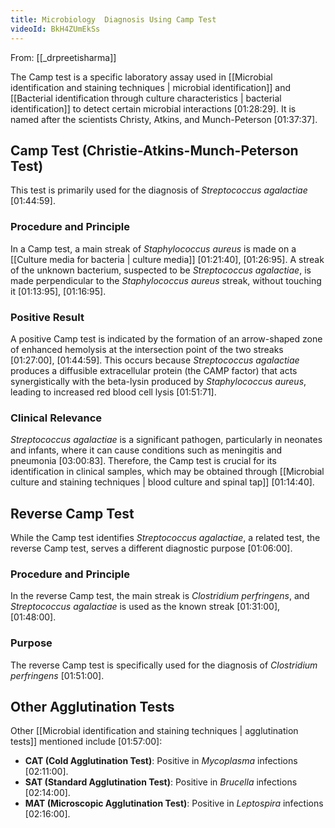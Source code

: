 ```yaml
---
title: Microbiology  Diagnosis Using Camp Test
videoId: BkH4ZUmEkSs
---
```


From: [[_drpreetisharma]] <br/> 

The Camp test is a specific laboratory assay used in [[Microbial identification and staining techniques | microbial identification]] and [[Bacterial identification through culture characteristics | bacterial identification]] to detect certain microbial interactions <a class="yt-timestamp" data-t="01:28:29">[01:28:29]</a>. It is named after the scientists Christy, Atkins, and Munch-Peterson <a class="yt-timestamp" data-t="01:37:37">[01:37:37]</a>.

## Camp Test (Christie-Atkins-Munch-Peterson Test)

This test is primarily used for the diagnosis of *Streptococcus agalactiae* <a class="yt-timestamp" data-t="01:44:59">[01:44:59]</a>.

### Procedure and Principle
In a Camp test, a main streak of *Staphylococcus aureus* is made on a [[Culture media for bacteria | culture media]] <a class="yt-timestamp" data-t="01:21:40">[01:21:40]</a>, <a class="yt-timestamp" data-t="01:26:95">[01:26:95]</a>. A streak of the unknown bacterium, suspected to be *Streptococcus agalactiae*, is made perpendicular to the *Staphylococcus aureus* streak, without touching it <a class="yt-timestamp" data-t="01:13:95">[01:13:95]</a>, <a class="yt-timestamp" data-t="01:16:95">[01:16:95]</a>.

### Positive Result
A positive Camp test is indicated by the formation of an arrow-shaped zone of enhanced hemolysis at the intersection point of the two streaks <a class="yt-timestamp" data-t="01:27:00">[01:27:00]</a>, <a class="yt-timestamp" data-t="01:44:59">[01:44:59]</a>. This occurs because *Streptococcus agalactiae* produces a diffusible extracellular protein (the CAMP factor) that acts synergistically with the beta-lysin produced by *Staphylococcus aureus*, leading to increased red blood cell lysis <a class="yt-timestamp" data-t="01:51:71">[01:51:71]</a>.

### Clinical Relevance
*Streptococcus agalactiae* is a significant pathogen, particularly in neonates and infants, where it can cause conditions such as meningitis and pneumonia <a class="yt-timestamp" data-t="03:00:83">[03:00:83]</a>. Therefore, the Camp test is crucial for its identification in clinical samples, which may be obtained through [[Microbial culture and staining techniques | blood culture and spinal tap]] <a class="yt-timestamp" data-t="01:14:40">[01:14:40]</a>.

## Reverse Camp Test

While the Camp test identifies *Streptococcus agalactiae*, a related test, the reverse Camp test, serves a different diagnostic purpose <a class="yt-timestamp" data-t="01:06:00">[01:06:00]</a>.

### Procedure and Principle
In the reverse Camp test, the main streak is *Clostridium perfringens*, and *Streptococcus agalactiae* is used as the known streak <a class="yt-timestamp" data-t="01:31:00">[01:31:00]</a>, <a class="yt-timestamp" data-t="01:48:00">[01:48:00]</a>.

### Purpose
The reverse Camp test is specifically used for the diagnosis of *Clostridium perfringens* <a class="yt-timestamp" data-t="01:51:00">[01:51:00]</a>.

## Other Agglutination Tests
Other [[Microbial identification and staining techniques | agglutination tests]] mentioned include <a class="yt-timestamp" data-t="01:57:00">[01:57:00]</a>:
*   **CAT (Cold Agglutination Test)**: Positive in *Mycoplasma* infections <a class="yt-timestamp" data-t="02:11:00">[02:11:00]</a>.
*   **SAT (Standard Agglutination Test)**: Positive in *Brucella* infections <a class="yt-timestamp" data-t="02:14:00">[02:14:00]</a>.
*   **MAT (Microscopic Agglutination Test)**: Positive in *Leptospira* infections <a class="yt-timestamp" data-t="02:16:00">[02:16:00]</a>.